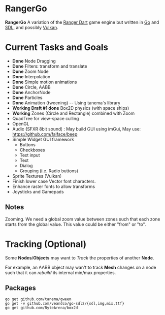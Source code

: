 # RangerGo
**RangerGo** A variation of the [Ranger Dart](https://github.com/wdevore/Ranger-Dart) game engine but written in [Go](https://golang.org/) and [SDL](https://www.libsdl.org/download-2.0.php), and possibly [Vulkan](https://www.khronos.org/vulkan/).

# Current Tasks and Goals
* **Done** Node Dragging
* **Done** Filters: transform and translate
* **Done** Zoom Node
* **Done** Interpolation
* **Done** Simple motion animations
* **Done** Circle, AABB
* **Done** AnchorNode
* **Done** Particles
* **Done** Animation (tweening) -- Using tanema's library
* **Working Draft #1 done** Box2D physics (with space ships)
* **Working** Zones (Circle and Rectangle) combined with Zoom
* QuadTree for view-space culling
* OpenGL
* Audio (SFXR 8bit sound) : May build GUI using imGui, May use: https://github.com/faiface/beep
* Simple Widget GUI framework
  * Buttons
  * Checkboxes
  * Text input
  * Text
  * Dialog
  * Grouping (i.e. Radio buttons)
* Sprite Textures (Vulkan)
* Finish lower case Vector font characters.
* Enhance raster fonts to allow transforms
* Joysticks and Gamepads

## Notes
Zooming. We need a global zoom value between zones such that each zone starts
from the global value. This value could be either "from" or "to".

# Tracking (Optional)
Some **Nodes**/**Objects** may want to *Track* the properties of another **Node**.

For example, an AABB object may wan't to track **Mesh** changes on a node such that it can *rebuild* its internal min/max properties.

## Packages

```
go get github.com/tanema/gween
go get -v github.com/veandco/go-sdl2/{sdl,img,mix,ttf}
go get github.com/ByteArena/box2d
```
